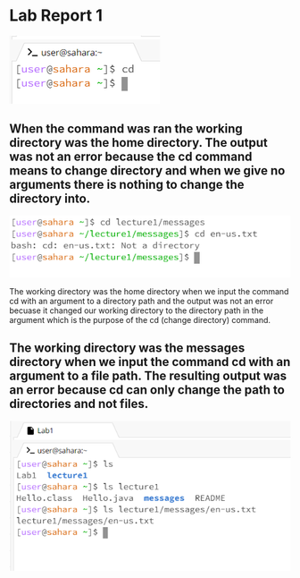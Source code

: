 # Lab Report 1

  ![Image](cdnoarg.png)
  
  
  When the command was ran the working directory was the home directory. The output was not an error because the cd command means to change directory and when we give no arguments there is nothing to change the directory into. 
  ---
  ![Image](cdlab1.png)
  
  The working directory was the home directory when we input the command cd with an argument to a directory path and the output was not an error becuase it changed our working directory to the directory path in the argument which is the purpose of the cd (change directory) command. 


The working directory was the messages directory when we input the command cd with an argument to a file path. The resulting output was an error because cd can only change the path to directories and not files.
---


  ![Image](ls.png)
  
